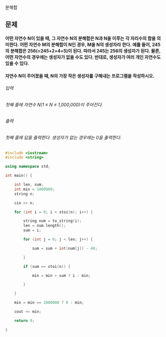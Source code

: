 분해합
## 문제
#### 어떤 자연수 N이 있을 때, 그 자연수 N의 분해합은 N과 N을 이루는 각 자리수의 합을 의미한다. 어떤 자연수 M의 분해합이 N인 경우, M을 N의 생성자라 한다. 예를 들어, 245의 분해합은 256(=245+2+4+5)이 된다. 따라서 245는 256의 생성자가 된다. 물론, 어떤 자연수의 경우에는 생성자가 없을 수도 있다. 반대로, 생성자가 여러 개인 자연수도 있을 수 있다.

#### 자연수 N이 주어졌을 때, N의 가장 작은 생성자를 구해내는 프로그램을 작성하시오.

###### 입력
###### 첫째 줄에 자연수 N(1 ≤ N ≤ 1,000,000)이 주어진다.

###### 출력
###### 첫째 줄에 답을 출력한다. 생성자가 없는 경우에는 0을 출력한다.

```c++
#include <iostream>
#include <string>

using namespace std;

int main() {

	int len, sum;
	int min = 1000000;
	string n;

	cin >> n;

	for (int i = 0; i < stoi(n); i++) {

		string num = to_string(i);
		len = num.length();
		sum = i;

		for (int j = 0; j < len; j++) {

			sum = sum + int(num[j]) - 48;

		}

		if (sum == stoi(n)) {

			min = min > sum ? i : min;

		}

	}

	min = min == 1000000 ? 0 : min;

	cout << min;

	return 0;

}
```
